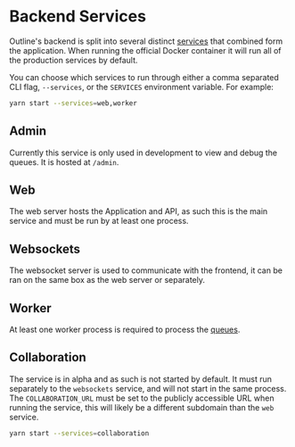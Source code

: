 # Backend Services

Outline's backend is split into several distinct [services](../server/services)
that combined form the application. When running the official Docker container
it will run all of the production services by default.

You can choose which services to run through either a comma separated CLI flag,
`--services`, or the `SERVICES` environment variable. For example:

```bash
yarn start --services=web,worker
```

## Admin

Currently this service is only used in development to view and debug the queues.
It is hosted at `/admin`.

## Web

The web server hosts the Application and API, as such this is the main service
and must be run by at least one process.

## Websockets

The websocket server is used to communicate with the frontend, it can be ran on
the same box as the web server or separately.

## Worker

At least one worker process is required to process the [queues](../server/queues).

## Collaboration

The service is in alpha and as such is not started by default. It must run
separately to the `websockets` service, and will not start in the same process.
The `COLLABORATION_URL` must be set to the publicly accessible URL when running
the service, this will likely be a different subdomain than the `web` service.

```bash
yarn start --services=collaboration
```
